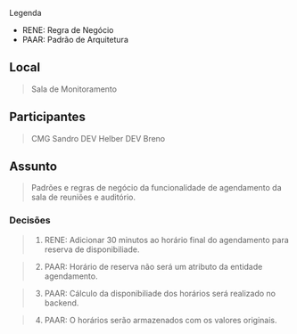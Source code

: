 Legenda
- RENE: Regra de Negócio
- PAAR: Padrão de Arquitetura

## Local
>    Sala de Monitoramento

## Participantes
> CMG   Sandro
> DEV   Helber
> DEV   Breno

## Assunto
> Padrões e regras de negócio da funcionalidade de agendamento da sala de reuniões e auditório.

### Decisões
> 1. RENE: Adicionar 30 minutos ao horário final do agendamento para reserva de disponibiliade.

> 2. PAAR: Horário de reserva não será um atributo da entidade agendamento.

> 3. PAAR: Cálculo da disponibiliade dos horários será realizado no backend.

> 4. PAAR: O horários serão armazenados com os valores originais.
